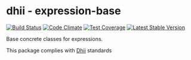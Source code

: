 # dhii - expression-base

[![Build Status](https://travis-ci.org/Dhii/expression-base.svg?branch=master)](https://travis-ci.org/Dhii/expression-base)
[![Code Climate](https://codeclimate.com/github/Dhii/expression-base/badges/gpa.svg)](https://codeclimate.com/github/Dhii/expression-base)
[![Test Coverage](https://codeclimate.com/github/Dhii/expression-base/badges/coverage.svg)](https://codeclimate.com/github/Dhii/expression-base/coverage)
[![Latest Stable Version](https://poser.pugx.org/Dhii/expression-base/version)](https://packagist.org/packages/Dhii/expression-base)

Base concrete classes for expressions.

This package complies with [Dhii] standards

[Dhii]: https://github.com/Dhii/dhii
